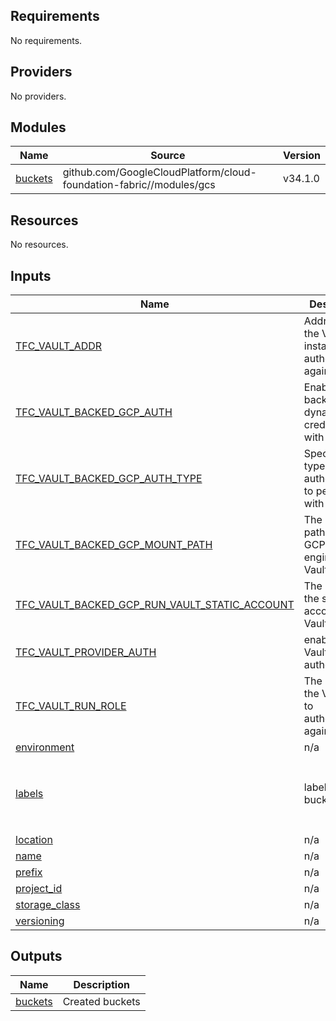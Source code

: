 <!-- BEGIN_TF_DOCS -->
## Requirements

No requirements.

## Providers

No providers.

## Modules

| Name | Source | Version |
|------|--------|---------|
| <a name="module_buckets"></a> [buckets](#module\_buckets) | github.com/GoogleCloudPlatform/cloud-foundation-fabric//modules/gcs | v34.1.0 |

## Resources

No resources.

## Inputs

| Name | Description | Type | Default | Required |
|------|-------------|------|---------|:--------:|
| <a name="input_TFC_VAULT_ADDR"></a> [TFC\_VAULT\_ADDR](#input\_TFC\_VAULT\_ADDR) | Address of the Vault instance to authenticate against | `string` | `"https://vault.net"` | no |
| <a name="input_TFC_VAULT_BACKED_GCP_AUTH"></a> [TFC\_VAULT\_BACKED\_GCP\_AUTH](#input\_TFC\_VAULT\_BACKED\_GCP\_AUTH) | Enables vault backed dynamic credentials with GCP | `string` | `true` | no |
| <a name="input_TFC_VAULT_BACKED_GCP_AUTH_TYPE"></a> [TFC\_VAULT\_BACKED\_GCP\_AUTH\_TYPE](#input\_TFC\_VAULT\_BACKED\_GCP\_AUTH\_TYPE) | Specifies the type of authentication to perform with GCP | `string` | `"static_account/service_account_key"` | no |
| <a name="input_TFC_VAULT_BACKED_GCP_MOUNT_PATH"></a> [TFC\_VAULT\_BACKED\_GCP\_MOUNT\_PATH](#input\_TFC\_VAULT\_BACKED\_GCP\_MOUNT\_PATH) | The mount path of the GCP secrets engine in Vault. | `string` | `"gcp-egdev-aut"` | no |
| <a name="input_TFC_VAULT_BACKED_GCP_RUN_VAULT_STATIC_ACCOUNT"></a> [TFC\_VAULT\_BACKED\_GCP\_RUN\_VAULT\_STATIC\_ACCOUNT](#input\_TFC\_VAULT\_BACKED\_GCP\_RUN\_VAULT\_STATIC\_ACCOUNT) | The name of the static account in Vault. | `string` | `"..."` | no |
| <a name="input_TFC_VAULT_PROVIDER_AUTH"></a> [TFC\_VAULT\_PROVIDER\_AUTH](#input\_TFC\_VAULT\_PROVIDER\_AUTH) | enables TFE Vault Provider authentication | `string` | `true` | no |
| <a name="input_TFC_VAULT_RUN_ROLE"></a> [TFC\_VAULT\_RUN\_ROLE](#input\_TFC\_VAULT\_RUN\_ROLE) | The name of the Vault role to authenticate against | `string` | `"..."` | no |
| <a name="input_environment"></a> [environment](#input\_environment) | n/a | `string` | `"prod"` | no |
| <a name="input_labels"></a> [labels](#input\_labels) | label for bucket | `map(string)` | <pre>{<br/>  "demo": "true",<br/>  "environment": "dev",<br/>  "name": "nocode"<br/>}</pre> | no |
| <a name="input_location"></a> [location](#input\_location) | n/a | `string` | `"europe-west3"` | no |
| <a name="input_name"></a> [name](#input\_name) | n/a | `string` | n/a | yes |
| <a name="input_prefix"></a> [prefix](#input\_prefix) | n/a | `string` | `"deaut"` | no |
| <a name="input_project_id"></a> [project\_id](#input\_project\_id) | n/a | `string` | n/a | yes |
| <a name="input_storage_class"></a> [storage\_class](#input\_storage\_class) | n/a | `string` | `"STANDARD"` | no |
| <a name="input_versioning"></a> [versioning](#input\_versioning) | n/a | `bool` | `false` | no |

## Outputs

| Name | Description |
|------|-------------|
| <a name="output_buckets"></a> [buckets](#output\_buckets) | Created buckets |
<!-- END_TF_DOCS -->
